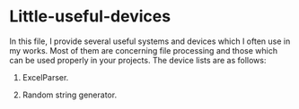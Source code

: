 # Little-useful-devices

In this file, I provide several useful systems and devices which I often use in my works. Most of them are concerning file processing and those which can be used properly in your projects. The device lists are as follows:

1) ExcelParser.

2) Random string generator.
